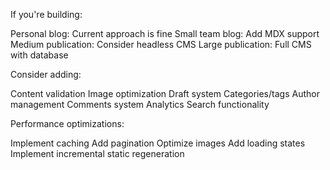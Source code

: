 If you're building:

Personal blog: Current approach is fine
Small team blog: Add MDX support
Medium publication: Consider headless CMS
Large publication: Full CMS with database

Consider adding:

Content validation
Image optimization
Draft system
Categories/tags
Author management
Comments system
Analytics
Search functionality

Performance optimizations:

Implement caching
Add pagination
Optimize images
Add loading states
Implement incremental static regeneration
